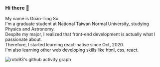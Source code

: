 ### Hi there 👋

My name is Guan-Ting Su.<br>
I'm a graduate student at National Taiwan Normal University, studying Physics and Astronomy.<br>
Despite my major, I realized that front-end development is actually what I passionate about.<br>
Therefore, I started learning react-native since Oct, 2020.<br>
I'm also learning other web developing skills like html, css, react.


![roto93's github activity graph](https://activity-graph.herokuapp.com/graph?username=roto93&theme=github)


<!--
**roto93/roto93** is a ✨ _special_ ✨ repository because its `README.md` (this file) appears on your GitHub profile.

Here are some ideas to get you started:

- 🔭 I’m currently working on ...
- 🌱 I’m currently learning ...
- 👯 I’m looking to collaborate on ...
- 🤔 I’m looking for help with ...
- 💬 Ask me about ...
- 📫 How to reach me: ...
- 😄 Pronouns: ...
- ⚡ Fun fact: ...
-->
